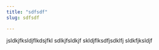 ```yaml
---
title: "sdfsdf"
slug: sdfsdf

---
```


jsldkjfksldjflkdsjfkl sdlkjfsldkjf skldjflksdfjsdklfj sldkfjksldjf